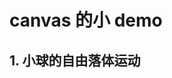 # canvas 的小 demo

<script setup>
import SmallBalls from './components/smallBalls.vue'
</script>

## 1. 小球的自由落体运动

<SmallBalls></SmallBalls>
